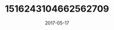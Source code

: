 ---
title: "1516243104662562709"
cover: "2017-05-17 07.31.25 1516243104662562709_46248401"
photo: "2017-05-17 07.31.25 1516243104662562709_46248401"
date: "2017-05-17"
type: "photo"
---